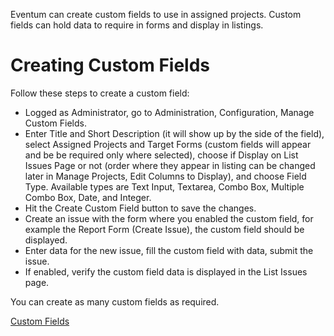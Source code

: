 Eventum can create custom fields to use in assigned projects. Custom fields can hold data to require in forms and display in listings.

Creating Custom Fields
======================

Follow these steps to create a custom field:

-   Logged as Administrator, go to Administration, Configuration, Manage Custom Fields.
-   Enter Title and Short Description (it will show up by the side of the field), select Assigned Projects and Target Forms (custom fields will appear and be be required only where selected), choose if Display on List Issues Page or not (order where they appear in listing can be changed later in Manage Projects, Edit Columns to Display), and choose Field Type. Available types are Text Input, Textarea, Combo Box, Multiple Combo Box, Date, and Integer.
-   Hit the Create Custom Field button to save the changes.
-   Create an issue with the form where you enabled the custom field, for example the Report Form (Create Issue), the custom field should be displayed.
-   Enter data for the new issue, fill the custom field with data, submit the issue.
-   If enabled, verify the custom field data is displayed in the List Issues page.

You can create as many custom fields as required.

[Custom Fields](image:Eventum_custom_fields.png "wikilink")